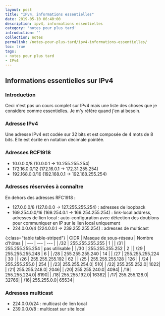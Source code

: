 ```yaml
---
layout: post
title: "IPv4, informations essentielles"
date: 2019-05-10 06:40:00
description: ipv4, informations essentielles
category: 'notes pour plus tard'
introduction: ''
collection: notes
permalink: /notes-pour-plus-tard/ipv4-informations-essentielles/
toc: true
tags:
- notes pour plus tard
- IPv4
---
```


## Informations essentielles sur IPv4

### Introduction
Ceci n'est pas un cours complet sur IPv4 mais une liste des choses que je considère comme essentielles. Je m'y réfère quand j'en ai besoin.

### Adresse IPv4
Une adresse IPv4 est codée sur 32 bits et est composée de 4 mots de 8 bits. Elle est écrite en notation décimale pointée.

### Adresses RCF1918
- 10.0.0.0/8 (10.0.0.1 -> 10.255.255.254)
- 172.16.0.0/12 (172.16.0.1 -> 172.31.255.254)
- 192.168.0.0/16 (192.168.0.1 -> 192.168.255.254)

### Adresses réservées à connaître
En dehors des adresses RFC1918 :
- 127.0.0.0/8 (127.0.0.0 -> 127.255.255.254) : adresses de loopback
- 169.254.0.0/16 (169.254.0.1 -> 169.254.255.254) : link-local address, adresses de lien local : auto-configuration avec détection des doublons pour communiquer en IP sur le lien local uniquement
- 224.0.0.0/4 (224.0.0.1 -> 239.255.255.254) : adresses de multicast

{:class="table table-striped"}
| CIDR | Masque de sous-réseau | Nombre d'hôtes |
| --- | --- | --- |
| /32 | 255.255.255.255 | 1 | 
| /31 | 255.255.255.254 | pas utilisable | 
| /30 | 255.255.255.252 | 2 | 
| /29 | 255.255.255.248 | 6 | 
| /28 | 255.255.255.240 | 14 | 
| /27 | 255.255.255.224 | 30 | 
| /26 | 255.255.255.192 | 62 | 
| /25 | 255.255.255.128 | 126 | 
| /24 | 255.255.255.0 | 254 | 
| /23| 255.255.254.0| 510| 
| /22| 255.255.252.0| 1022| 
| /21| 255.255.248.0| 2046| 
| /20| 255.255.240.0| 4094| 
| /19| 255.255.224.0| 8190| 
| /18| 255.255.192.0| 16382| 
| /17| 255.255.128.0| 32766| 
| /16| 255.255.0.0| 65534| 

### Adresses multicast
- 224.0.0.0/24 : multicast de lien local
- 239.0.0.0/8 : multicast sur site local
